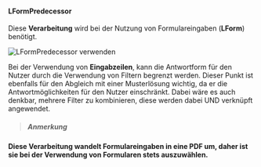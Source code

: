 <!--
  - @file extension_LFormPredecessor_LFormPredecessorDesc_de.md
  -
  - @license http://www.gnu.org/licenses/gpl-3.0.html GPL version 3
  -
  - @package OSTEPU (https://github.com/ostepu/system)
  - @since 0.4.0
  -
  - @author Till Uhlig <till.uhlig@student.uni-halle.de>
  - @date 2015
 -->

#### LFormPredecessor ####
Diese **Verarbeitung** wird bei der Nutzung von Formulareingaben (**LForm**) benötigt.

![](LFormPredecessor.png "LFormPredecessor verwenden")

Bei der Verwendung von **Eingabzeilen**, kann die Antwortform für den Nutzer durch die Verwendung von Filtern begrenzt werden. Dieser Punkt ist ebenfalls für den Abgleich mit einer Musterlösung wichtig, da er die Antwortmöglichkeiten für den Nutzer einschränkt. Dabei wäre es auch denkbar, mehrere Filter zu kombinieren, diese werden dabei UND verknüpft angewendet.

>##### Anmerkung
**Diese Verarbeitung wandelt Formulareingaben in eine PDF um, daher ist sie bei der Verwendung von Formularen stets auszuwählen.**